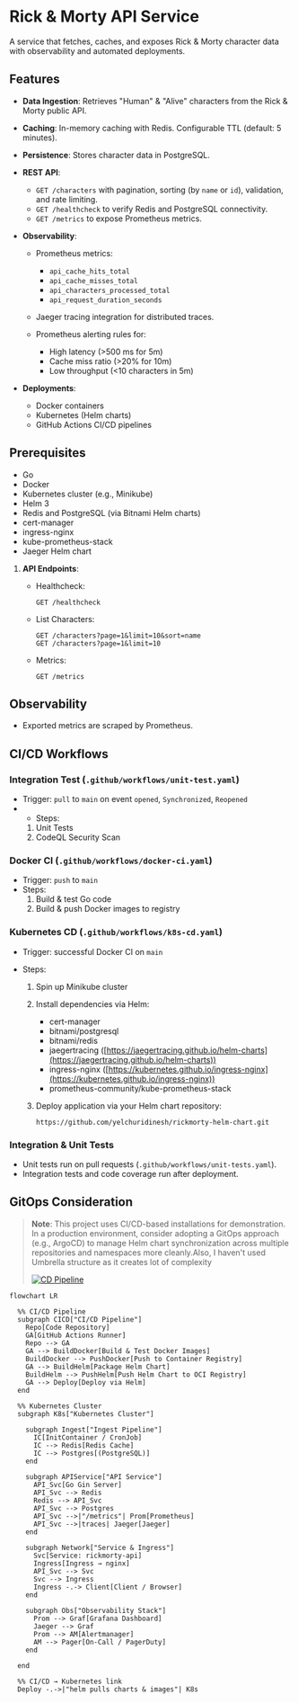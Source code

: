 # Rick & Morty API Service

A service that fetches, caches, and exposes Rick & Morty character data with observability and automated deployments.

## Features

* **Data Ingestion**: Retrieves "Human" & "Alive" characters from the Rick & Morty public API.
* **Caching**: In-memory caching with Redis. Configurable TTL (default: 5 minutes).
* **Persistence**: Stores character data in PostgreSQL.
* **REST API**:

  * `GET /characters` with pagination, sorting (by `name` or `id`), validation, and rate limiting.
  * `GET /healthcheck` to verify Redis and PostgreSQL connectivity.
  * `GET /metrics` to expose Prometheus metrics.
* **Observability**:

  * Prometheus metrics:

    * `api_cache_hits_total`
    * `api_cache_misses_total`
    * `api_characters_processed_total`
    * `api_request_duration_seconds`
  * Jaeger tracing integration for distributed traces.
  * Prometheus alerting rules for:

    * High latency (>500 ms for 5m)
    * Cache miss ratio (>20% for 10m)
    * Low throughput (<10 characters in 5m)
* **Deployments**:

  * Docker containers
  * Kubernetes (Helm charts)
  * GitHub Actions CI/CD pipelines

## Prerequisites

* Go
* Docker
* Kubernetes cluster (e.g., Minikube)
* Helm 3
* Redis and PostgreSQL (via Bitnami Helm charts)
* cert-manager
* ingress-nginx
* kube-prometheus-stack
* Jaeger Helm chart



1. **API Endpoints**:

   * Healthcheck:

     ```http
     GET /healthcheck
     ```
   * List Characters:

     ```http
     GET /characters?page=1&limit=10&sort=name
     GET /characters?page=1&limit=10
     ```
   * Metrics:

     ```http
     GET /metrics
     ```

## Observability

* Exported metrics are scraped by Prometheus.

## CI/CD Workflows

### Integration Test (`.github/workflows/unit-test.yaml`)

* Trigger: `pull` to `main` on event `opened`, `Synchronized`, `Reopened`
* * Steps:
  1. Unit Tests 
  2. CodeQL Security Scan

### Docker CI  (`.github/workflows/docker-ci.yaml`)
* Trigger: `push` to `main`
* Steps:
  1. Build & test Go code
  2. Build & push Docker images to registry

### Kubernetes CD (`.github/workflows/k8s-cd.yaml`)

* Trigger: successful Docker CI on `main`
* Steps:

  1. Spin up Minikube cluster
  2. Install dependencies via Helm:

     * cert-manager
     * bitnami/postgresql
     * bitnami/redis
     * jaegertracing ([https://jaegertracing.github.io/helm-charts](https://jaegertracing.github.io/helm-charts))
     * ingress-nginx ([https://kubernetes.github.io/ingress-nginx](https://kubernetes.github.io/ingress-nginx))
     * prometheus-community/kube-prometheus-stack
  3. Deploy application via your Helm chart repository:

     ```text
     https://github.com/yelchuridinesh/rickmorty-helm-chart.git
     ```

### Integration & Unit Tests

* Unit tests run on pull requests (`.github/workflows/unit-tests.yaml`).
* Integration tests and code coverage run after deployment.

## GitOps Consideration

> **Note**: This project uses CI/CD-based installations for demonstration. In a production environment, consider adopting a GitOps approach (e.g., ArgoCD) to manage Helm chart synchronization across multiple repositories and namespaces more cleanly.Also, I haven't used Umbrella structure as it creates lot of complexity 
>
> [![CD Pipeline](https://github.com/yelchuridinesh/rickmorty-api/actions/workflows/k8s-cd.yaml/badge.svg)](https://github.com/yelchuridinesh/rickmorty-api/actions/workflows/k8s-cd.yaml)


```mermaid
flowchart LR

  %% CI/CD Pipeline
  subgraph CICD["CI/CD Pipeline"]
    Repo[Code Repository]
    GA[GitHub Actions Runner]
    Repo --> GA
    GA --> BuildDocker[Build & Test Docker Images]
    BuildDocker --> PushDocker[Push to Container Registry]
    GA --> BuildHelm[Package Helm Chart]
    BuildHelm --> PushHelm[Push Helm Chart to OCI Registry]
    GA --> Deploy[Deploy via Helm]
  end

  %% Kubernetes Cluster
  subgraph K8s["Kubernetes Cluster"]
    
    subgraph Ingest["Ingest Pipeline"]
      IC[InitContainer / CronJob]
      IC --> Redis[Redis Cache]
      IC --> Postgres[(PostgreSQL)]
    end

    subgraph APIService["API Service"]
      API_Svc[Go Gin Server]
      API_Svc --> Redis
      Redis --> API_Svc
      API_Svc --> Postgres
      API_Svc -->|"/metrics"| Prom[Prometheus]
      API_Svc -->|traces| Jaeger[Jaeger]
    end

    subgraph Network["Service & Ingress"]
      Svc[Service: rickmorty-api]
      Ingress[Ingress → nginx]
      API_Svc --> Svc
      Svc --> Ingress
      Ingress -.-> Client[Client / Browser]
    end

    subgraph Obs["Observability Stack"]
      Prom --> Graf[Grafana Dashboard]
      Jaeger --> Graf
      Prom --> AM[Alertmanager]
      AM --> Pager[On-Call / PagerDuty]
    end

  end

  %% CI/CD → Kubernetes link
  Deploy -.->|"helm pulls charts & images"| K8s



